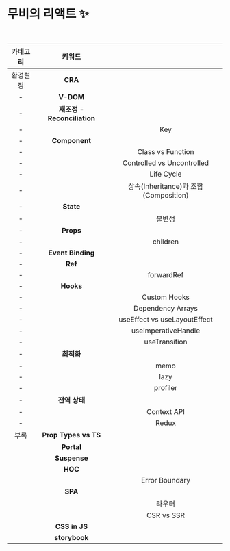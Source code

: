 # 무비의 리액트 ✨

<br>

| 카테고리 |           키워드            |                                       |
| :------: | :-------------------------: | :-----------------------------------: |
| 환경설정 |           **CRA**           |                                       |
|    -     |          **V-DOM**          |                                       |
|    -     | **재조정 - Reconciliation** |                                       |
|    -     |                             |                  Key                  |
|    -     |        **Component**        |                                       |
|    -     |                             |           Class vs Function           |
|    -     |                             |      Controlled vs Uncontrolled       |
|    -     |                             |              Life Cycle               |
|    -     |                             | 상속(Inheritance)과 조합(Composition) |
|    -     |          **State**          |                                       |
|    -     |                             |                불변성                 |
|    -     |          **Props**          |                                       |
|    -     |                             |               children                |
|    -     |      **Event Binding**      |                                       |
|    -     |           **Ref**           |                                       |
|    -     |                             |              forwardRef               |
|    -     |          **Hooks**          |                                       |
|    -     |                             |             Custom Hooks              |
|    -     |                             |           Dependency Arrays           |
|    -     |                             |     useEffect vs useLayoutEffect      |
|    -     |                             |          useImperativeHandle          |
|    -     |                             |             useTransition             |
|    -     |         **최적화**          |                                       |
|    -     |                             |                 memo                  |
|    -     |                             |                 lazy                  |
|    -     |                             |               profiler                |
|    -     |        **전역 상태**        |                                       |
|    -     |                             |              Context API              |
|    -     |                             |                 Redux                 |
|   부록   |    **Prop Types vs TS**     |                                       |
|          |         **Portal**          |                                       |
|          |        **Suspense**         |                                       |
|          |           **HOC**           |                                       |
|          |                             |            Error Boundary             |
|          |           **SPA**           |                                       |
|          |                             |                라우터                 |
|          |                             |              CSR vs SSR               |
|          |        **CSS in JS**        |                                       |
|          |        **storybook**        |                                       |
